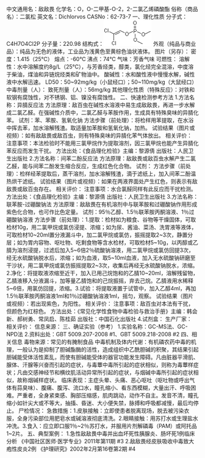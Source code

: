 中文通用名：敌敌畏
化学名：O，O-二甲基-O-2，2-二氯乙烯磷酸酯
俗称（商品名）：二氯松
英文名：Dichlorvos
CASNo：62-73-7
一、理化性质
分子式：C4H7O4Cl2P
分子量：220.98
结构式：![结构式](./assets/duwu/敌敌畏/@0结构式.gif)
外观（纯品与商业品）：纯品为无色的液体，工业品为浅黄色至黄棕色油状液体。
图片（另存）：
密度：1.415（25℃）
熔点：-60℃
沸点：74℃
气味：芳香气味
可燃性：
溶解性：水中溶解度约8g/L（25℃），与芳香烃类，醇类，氯化烃完全混溶，中度溶于柴油，煤油和异链烷烃类和矿物油中。
酸碱性：水和酸性液中慢慢水解，碱性液中水解迅速。
LD50：50~92mg/kg（小鼠经口）；50~110mg/kg（大鼠经口）
中毒剂量（人）：
致死剂量（人）：56mg/kg
其他理化性质（特殊反应）：对铁和软钢有腐蚀性，对不锈钢、铝、镍没有腐蚀性。
二、快速检测参考方法
1.方法名称：异腈反应法
方法原理：敌百虫在碱性水溶液中易生成敌敌畏，再进一步水解成二氯乙醛。在强碱性介质中，二氯乙醛与苯胺作用，生成具有特殊臭味的异腈化苯。
试剂：苯、苯胺、氢氧化钠
方法步骤（前处理）：将检样用苯提取，在水浴中挥去苯，加水溶解残渣。取适量加苯胺和氢氧化钠，加热。
试验结果（图片或视频）：如有敌敌畏或敌百虫，则有特殊臭味的异腈化苯气体放出。
相关评价：
注意事项：本法检验时不能用三氯甲烷作为提取溶剂，因三氯甲烷也能产生异腈化苯反应而发生干扰。
方法出处：《食品理化检验》主编：黎源倩 出版社：人民卫生出版社
2.方法名称：间苯二酚反应法
方法原理：敌敌畏或敌百虫水解产生二氯乙醛，能与间苯二酚发生缩合反应，生成红色化合物。
试剂：
方法步骤（前处理）：检样经苯提取后，蒸干溶剂，加水溶解残渣，滴于滤纸上，加入间苯二酚温热烘干滤纸。
试验结果（图片或视频）：如果在两液界面处产生红色，则表示有敌敌畏或敌百虫存在。
相关评价：
注意事项：水合氯醛同样有此反应而干扰检测。
方法出处：《食品理化检验》主编：黎源倩 出版社：人民卫生出版社
3.方法名称：联苯胺-过硼酸钠法
方法原理：敌敌畏在有机溶剂中与联苯胺和过硼酸钠作用形成紫色化合物，也可作比色定量。
试剂：95％乙醇、1.5％联苯胺丙酮溶液、1％过硼酸钠溶液
方法步骤（前处理）：1.提取：检材如为粮食、谷物等干燥固体，可取检材10g，用二氯甲烷或氯仿浸提、浓缩；如为尿、酱油、菜汤、洗胃液等液体，可取检材10~20ml置分液漏斗中，加二氯甲烷或氯仿，振摇提取2~3次，静置分层；如为胃内容物、呕吐物、吃剩食物等含水检材，可取检材5~10g，以丙醇或乙腈为溶剂浸提，过滤后加入5~6倍2％硫酸钠溶液，用二氯甲烷或氯仿回提3次，经无水硫酸钠脱水后，浓缩；如为血液，取5~10ml血液，加入无水硫酸钠研磨至干沙状，用二氯甲烷或氯仿振摇提取2~3次，收集后再经无水硫酸钠脱水，浓缩。2.净化：将提取液浓缩至近干，加入已用己烷饱和的乙腈10~20ml，溶解残留物，乙腈液移入分液漏斗，加等量乙腈饱和的己烷振摇，弃去己烷。乙腈液用水稀释5~6倍，用氯仿回提，浓缩。3.试验：将提取液置于试管中，加入乙醇4ml，再加1.5％联苯胺丙酮溶液1ml和1％过硼酸钠溶液1ml，摇匀，观察。
试验结果（图片或视频）：若出现紫色，为阳性。
相关评价：
注意事项：敌百虫对本法有干扰，但颜色为红棕色。
方法出处：《常见化学性食物中毒检验与救治手册》主编：韩会新、郝树勇、常凤启、陈桂茹 出版社：中国石化出版社
4.试剂盒：
生产厂家：
相关评价：
信息来源：
三、确证实验（参考）
1.实验名称：GC-MS法、GC-NPD法
2.资料出处：GBT 5009.207-2008 #1、GBT 5009.218-2008 #2
四、相关信息
毒物来源：常见的有腌制食品
中毒机制及体内代谢：有机磷农药中毒的机理，一般认为是抑制了胆碱酯酶的活性，造成组织中乙酰胆碱的积聚，其结果引起胆碱能受体活性紊乱，而使有胆碱能受体的器官功能发生障碍。凡由脏器平滑肌、腺体、汗腺等兴奋而引起的症状，与毒蕈中毒所引起的症状相似，则称为毒蕈样症状；凡由交感神经节和横纹肌活动异常所引起的症状，与烟碱中毒所引起的症状相似，故称烟碱样症状。
临床表现：主症头晕、头痛、恶心呕吐（呕吐物或呼出气体有蒜臭味）、腹痛、腹泻、流口水，瞳孔缩小、看东西模糊，大量出汗、呼吸困难。严重者，全身紧束感、胸部压缩感，肌肉跳动，动作不自主。发音不清，瞳孔缩小如针尖大或不等大，抽搐、昏迷、大小便失禁，脉搏和呼吸都减慢，最后均停止。
尸检情况：
急救措施：1.皮肤接触：立即使患者脱离现场，脱去被污染衣服，全身污染部位用肥皂水或碱溶液彻底清洗。2.眼睛接触：用苏打水或生理盐水冲洗。3.食入：应立即口服1％~2％苏打水，并服用片剂解磷毒（PAM）或阿托品1~2片。
五、典型案例：
1.急性敌敌畏中毒并出血坏死性胰腺炎、肠坏死1例临床分析 《中国社区医师·医学专业》2011年第11期 #3
2.敌敌畏经皮肤吸收中毒致大疱性皮炎2例 《护理研究》2002年2月第16卷第2期 #4

